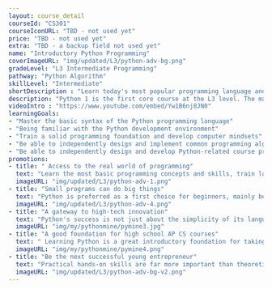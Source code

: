 ```yaml
---
layout: course_detail
courseId: "CS301"
courseIconURL: "TBD - not used yet"
price: "TBD - not used yet"
extra: "TBD - a backup field not used yet"
name: "Introductory Python Programming"
coverImageURL: "img/updated/L3/python-adv-bg.png"
gradeLevel: "L3 Intermediate Programming"
pathway: "Python Algorithm"
skillLevel: "Intermediate"
shortDescription : "Learn today's most popular programming language and develop any application you can imagine!"
description: "Python 1 is the first core course at the L3 level. The main goal is to teach students to use the syntax and commands of Python, and to be able to complete basic application development. By the completion of the course, students will be able to master the basics of Python and complete a fundamental Python project, building a good foundation for the next stage of advanced Python programming."
videoIntro : "https://www.youtube.com/embed/Yw1B6nj8JN0"
learningGoals:
- "Master the basic syntax of the Python programming language"
- "Being familiar with the Python development environment"
- "Train a solid programming foundation and develop computer mindsets"
- "Be able to independently design and implement common programming algorithms"
- "Be able to independently design and develop Python-related course projects"
promotions:
- title: " Access to the real world of programming"
  text: "Learn the most basic programming concepts and skills, train logical thinking skills and develop programming mindsets."
  imageURL: "img/updated/L3/python-adv-1.png"
- title: "Small programs can do big things"
  text: "Python is preferred as a first choice for beginners, mainly because of its simplicity but powerful features. Students can easily and quickly implement complex functionality with brief code."
  imageURL: "img/updated/L3/python-adv-4.png"
- title: "A gateway to high-tech innovation"
  text: "Python's success is not just about the simplicity of its language, but more significantly about its widespread use in leading-edge areas of computer science. Artificial intelligence, machine learning, speech recognition, autonomous driving - you can see Python playing a key role in all of them."
  imageURL: "img/my/pythonmine/pymine3.jpg"
- title: "A good foundation for high school AP CS courses"
  text: " Learning Python is a great introductory foundation for taking the two existing high school AP CS courses. Not only does it satisfy the requirements of AP CS Principle, but it also helps students easily transition to the Java programming language which is required by AP CS A."
  imageURL: "img/my/pythonmine/pymine4.png"
- title: "Be the next successful young entrepreneur"
  text: "Practical hands-on skills are far more important than theoretical knowledge. Every course is designed for students to learn how to turn an idea for a game into a practical reality through hard work. Young little entrepreneurs are created during these challenges."
  imageURL: "img/updated/L3/python-adv-bg-v2.png"
---
```

